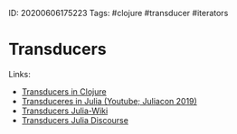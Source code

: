 ID: 20200606175223
Tags: #clojure #transducer #iterators

# Transducers


Links:
* [Transducers in Clojure](https://clojure.org/reference/transducers)
* [Transduceres in Julia (Youtube; Juliacon 2019)](https://www.youtube.com/watch?v=wxN4lKR3kFw)
* [Transducers Julia-Wiki](https://juliafolds.github.io/Transducers.jl/dev/)
* [Transducers Julia Discourse](https://discourse.julialang.org/t/ann-transducers-jl-efficient-and-composable-algorithms-for-map-and-reduce-like-operations/19159/12)
